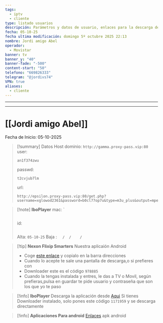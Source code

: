 ```yaml
---
tags:
  - iptv
  - cliente
type: listado usuarios
descripción: Parámetros y datos de usuario, enlaces para la descarga de las aplicaciones para android principalmente
fecha: 05-10-25
fecha ultima modificación: domingo 5º octubre 2025 22:13
nombre: Jordi amigo Abel
operador:
  - Movistar
banner: tv
banner_y: "40"
banner-fade: "-500"
content-start: "50"
telefono: "669826333"
telegram: "@jordivs74"
VPN: true
aliases:
  - cliente
---
```


---
---

# [[Jordi amigo Abel]]



 Fecha de Inicio: 05-10-2025







>[!summary] Datos Host
>dominio: `http://gamma.proxy-pass.vip:80`
>user:
>``` 
>an1f374zwu
>```
>passwd: 
>```
>t2cvjub7lm
>```
>url: 
>```
>http://epsilon.proxy-pass.vip:80/get.php?username=xglowod2361&password=b0cl77op7u&type=m3u_plus&output=mpegts
>```


>[!note] **IboPlayer**
>mac: `
> ```
> 
> ``` 
>id:
>```
> 
> ```
> 
> Alta: `05-10-25`
> Baja : `  /  /    /`



>[!tip] **Nexon Flixip Smarters**
>Nuestra aplicaión Android
>- Coge [este enlace](http://sw-apps.net/sw_nexon/Android%20App/NEXON_FLIXIP_Smarters.apk) y copialo en la barra direcciones
>- Cuando lo acepte te sale una pantalla de descarga,o si prefieres con
>- Downloader este es el código `978885` 
>- Cuando la tengas instalada y entres, le das a TV o Movil, según prefieras,pulsa en guardar te pide usuario y contraseña que son los que yo te paso

>[!info] **IboPlayer**
>Descarga la aplicación desde  [Aqui](http://ibodesk.com/iboupdate.apk)
Si tienes Downloader instalado, solo pones este código  `1171959` y se descarga directamente


 >[!info] **Aplicaciones Para android**
 >[Enlaces](http://sw-apps.net/sw_nexon/Android%20App/NEXON-CODE-DOWNLOADER.txt) apk android
